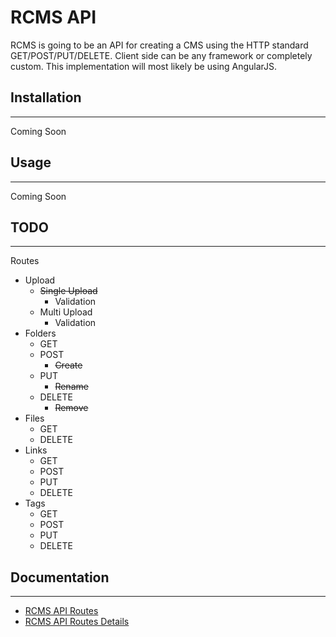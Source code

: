 # RCMS API

RCMS is going to be an API for creating a CMS using the HTTP standard GET/POST/PUT/DELETE. Client side can be any framework or completely custom. This implementation will most likely be using AngularJS.

## Installation
---
Coming Soon	

## Usage
---
Coming Soon
## TODO
---
Routes
* Upload
    * ~~Single Upload~~ 
        * Validation  
    * Multi Upload
        * Validation  
* Folders
    * GET
    * POST
        * ~~Create~~
    * PUT
        * ~~Rename~~
    * DELETE
        * ~~Remove~~
* Files
    * GET
    * DELETE
* Links
    * GET
    * POST
    * PUT
    * DELETE
* Tags
    * GET
    * POST
    * PUT
    * DELETE
    

## Documentation
---
* [RCMS API Routes](https://github.com/yatesj9/rcms/blob/master/doc/routes.md)
* [RCMS API Routes Details](https://github.com/yatesj9/rcms/blob/master/doc/routes_details.md)